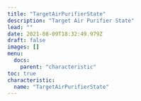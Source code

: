 ```yaml
---
title: "TargetAirPurifierState"
description: "Target Air Purifier State"
lead: ""
date: 2021-08-09T18:32:49.979Z
draft: false
images: []
menu:
  docs:
    parent: "characteristic"
toc: true
characteristic:
  name: "TargetAirPurifierState"
---
```


